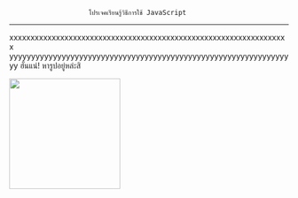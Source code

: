                         โปรเจคเรียนรู้วิธีการใช้ JavaScript
-----------------------------------------------------------------------------------------

xxxxxxxxxxxxxxxxxxxxxxxxxxxxxxxxxxxxxxxxxxxxxxxxxxxxxxxxxxxxxxxxxx
yyyyyyyyyyyyyyyyyyyyyyyyyyyyyyyyyyyyyyyyyyyyyyyyyyyyyyyyyyyyyyyyyy
ฮั่นแน่! หารูปอยู่หล่ะสิ

<img src="![Capture](https://user-images.githubusercontent.com/89632313/139389988-b7af4d01-6c2f-4d93-90cd-37617662adc6.PNG)" width="200" alt="">
